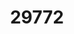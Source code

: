 ---
title: '29772'
categories:
  - PDL2
description: Manage files and folders using digital devices
pdf: 'https://www.nzqa.govt.nz/nqfdocs/units/pdf/29772.pdf'
level: '2'
credits: '2'
assessment: Internal
---